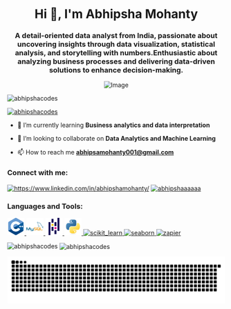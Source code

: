 <h1 align="center">Hi 👋, I'm Abhipsha Mohanty</h1>
<h3 align="center">A detail-oriented data analyst from India, passionate about uncovering insights through data visualization, statistical analysis, and storytelling with numbers.Enthusiastic about analyzing business processes and delivering data-driven solutions to enhance decision-making.</h3>


<div align="center">
  <img src="https://github.com/user-attachments/assets/021c7002-a429-4806-887a-75ea3c56f32d" alt="Image" />
</div>



<p align="left"> <img src="https://komarev.com/ghpvc/?username=abhipshacodes&label=Profile%20views&color=0e75b6&style=flat" alt="abhipshacodes" /> </p>

<p align="left"> <a href="https://github.com/ryo-ma/github-profile-trophy"><img src="https://github-profile-trophy.vercel.app/?username=abhipshacodes" alt="abhipshacodes" /></a> </p>

- 🌱 I’m currently learning **Business analytics and data interpretation**

- 👯 I’m looking to collaborate on **Data Analytics and Machine Learning**

- 📫 How to reach me **abhipsamohanty001@gmail.com**

<h3 align="left">Connect with me:</h3>
<p align="left">
<a href="https://linkedin.com/in/https://www.linkedin.com/in/abhipshamohanty/" target="blank"><img align="center" src="https://raw.githubusercontent.com/rahuldkjain/github-profile-readme-generator/master/src/images/icons/Social/linked-in-alt.svg" alt="https://www.linkedin.com/in/abhipshamohanty/" height="30" width="40" /></a>
<a href="https://kaggle.com/abhipshaaaaaa" target="blank"><img align="center" src="https://raw.githubusercontent.com/rahuldkjain/github-profile-readme-generator/master/src/images/icons/Social/kaggle.svg" alt="abhipshaaaaaa" height="30" width="40" /></a>
</p>

<h3 align="left">Languages and Tools:</h3>
<p align="left"> <a href="https://www.w3schools.com/cpp/" target="_blank" rel="noreferrer"> <img src="https://raw.githubusercontent.com/devicons/devicon/master/icons/cplusplus/cplusplus-original.svg" alt="cplusplus" width="40" height="40"/> </a> <a href="https://www.mysql.com/" target="_blank" rel="noreferrer"> <img src="https://raw.githubusercontent.com/devicons/devicon/master/icons/mysql/mysql-original-wordmark.svg" alt="mysql" width="40" height="40"/> </a> <a href="https://pandas.pydata.org/" target="_blank" rel="noreferrer"> <img src="https://raw.githubusercontent.com/devicons/devicon/2ae2a900d2f041da66e950e4d48052658d850630/icons/pandas/pandas-original.svg" alt="pandas" width="40" height="40"/> </a> <a href="https://www.python.org" target="_blank" rel="noreferrer"> <img src="https://raw.githubusercontent.com/devicons/devicon/master/icons/python/python-original.svg" alt="python" width="40" height="40"/> </a> <a href="https://scikit-learn.org/" target="_blank" rel="noreferrer"> <img src="https://upload.wikimedia.org/wikipedia/commons/0/05/Scikit_learn_logo_small.svg" alt="scikit_learn" width="40" height="40"/> </a> <a href="https://seaborn.pydata.org/" target="_blank" rel="noreferrer"> <img src="https://seaborn.pydata.org/_images/logo-mark-lightbg.svg" alt="seaborn" width="40" height="40"/> </a> <a href="https://zapier.com" target="_blank" rel="noreferrer"> <img src="https://www.vectorlogo.zone/logos/zapier/zapier-icon.svg" alt="zapier" width="40" height="40"/> </a> </p>

<p><img align="left" src="https://github-readme-stats.vercel.app/api/top-langs?username=abhipshacodes&show_icons=true&locale=en&layout=compact" alt="abhipshacodes" /></p>

<p>&nbsp;<img align="center" src="https://github-readme-stats.vercel.app/api?username=abhipshacodes&show_icons=true&locale=en" alt="abhipshacodes" /></p>

<div align="center">
  <img src="https://github.com/Abhipshacodes/Abhipshacodes/blob/output/github-snake-dark.svg" alt="Snake animation" />
</div>


